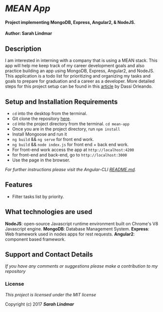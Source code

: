 # _MEAN App_

#### Project implementing MongoDB, Express, Angular2, & NodeJS.
#### Author: Sarah Lindmar

## Description

I am interested in interning with a company that is using a MEAN stack. This app will help me keep track of my career development goals and also practice building an app using MongoDB, Express, Angular2, and NodeJS. This application is a todo list for prioritizing and organizing my tasks and goals to prepare for graduation and a career as a developer. More detailed steps for this project setup can be found in this [article](https://hackernoon.com/build-real-time-app-with-mean2-angular-cli-and-socket-io-cedf1dc02fec) by Dassi Orleando.

## Setup and Installation Requirements

* `cd` into the desktop from the terminal.
* Git clone the repository [here](https://github.com/srhcrete/mean--todo-app).
* `cd` into the project directory from the terminal.
  `cd mean-app`
* Once you are in the project directory, run `npm install`
* Install Mongoose and run it
* `ng build` && `ng serve` for front end work.
* `ng build` && `node index.js` for front end + back end work.
* For front-end work access the app at `http://localhost:4200`
* for front-end and back-end, go to `http://localhost:3000`
* Use the page in the browser.  

_For further instructions please visit the Angular-CLI [README.md](https://github.com/srhcrete/mean-todo-app/tree/master/set-up)._

## Features     

* Filter tasks list by priority.

## What technologies are used
**NodeJS**: open-source Javascript runtime environment built on Chrome's V8 Javascript engine.
**MongoDB**: Database Management System.
**Express**: Web framework used in nodes apps for rest requests.
**Angular2**: component based framework.

## Support and Contact Details

_If you have any comments or suggestions please make a contribution to my repository_

### License

*This project is licensed under the MIT license*

Copyright (c) 2017 **_Sarah Lindmar_**

